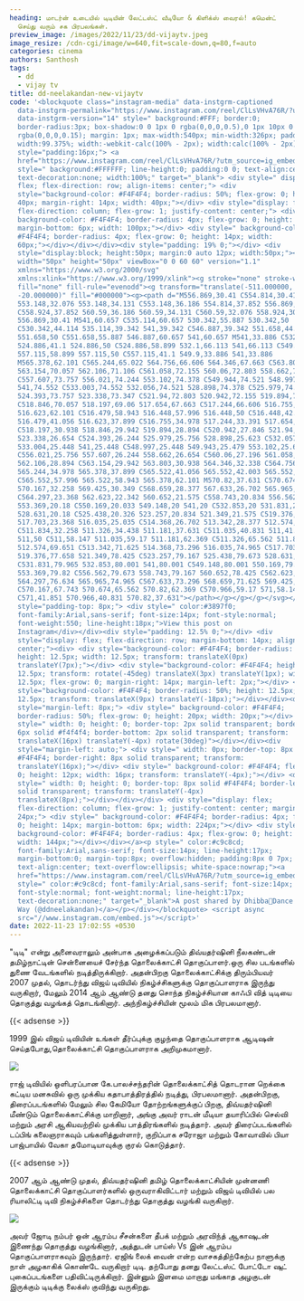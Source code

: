```yaml
---
heading: மாடர்ன் உடையில் டிடியின் லேட்டஸ்ட் வீடியோ & கிளிக்ஸ் வைரல்! கமென்ட்
  செய்து வரும் சக பிரபலங்கள்.
preview_image: /images/2022/11/23/dd-vijaytv.jpeg
image_resize: /cdn-cgi/image/w=640,fit=scale-down,q=80,f=auto
categories: cinema
authors: Santhosh
tags:
  - dd
  - vijay tv
title: dd-neelakandan-new-vijaytv
code: '<blockquote class="instagram-media" data-instgrm-captioned
  data-instgrm-permalink="https://www.instagram.com/reel/ClLsVHvA76R/?utm_source=ig_embed&amp;utm_campaign=loading"
  data-instgrm-version="14" style=" background:#FFF; border:0;
  border-radius:3px; box-shadow:0 0 1px 0 rgba(0,0,0,0.5),0 1px 10px 0
  rgba(0,0,0,0.15); margin: 1px; max-width:540px; min-width:326px; padding:0;
  width:99.375%; width:-webkit-calc(100% - 2px); width:calc(100% - 2px);"><div
  style="padding:16px;"> <a
  href="https://www.instagram.com/reel/ClLsVHvA76R/?utm_source=ig_embed&amp;utm_campaign=loading"
  style=" background:#FFFFFF; line-height:0; padding:0 0; text-align:center;
  text-decoration:none; width:100%;" target="_blank"> <div style=" display:
  flex; flex-direction: row; align-items: center;"> <div
  style="background-color: #F4F4F4; border-radius: 50%; flex-grow: 0; height:
  40px; margin-right: 14px; width: 40px;"></div> <div style="display: flex;
  flex-direction: column; flex-grow: 1; justify-content: center;"> <div style="
  background-color: #F4F4F4; border-radius: 4px; flex-grow: 0; height: 14px;
  margin-bottom: 6px; width: 100px;"></div> <div style=" background-color:
  #F4F4F4; border-radius: 4px; flex-grow: 0; height: 14px; width:
  60px;"></div></div></div><div style="padding: 19% 0;"></div> <div
  style="display:block; height:50px; margin:0 auto 12px; width:50px;"><svg
  width="50px" height="50px" viewBox="0 0 60 60" version="1.1"
  xmlns="https://www.w3.org/2000/svg"
  xmlns:xlink="https://www.w3.org/1999/xlink"><g stroke="none" stroke-width="1"
  fill="none" fill-rule="evenodd"><g transform="translate(-511.000000,
  -20.000000)" fill="#000000"><g><path d="M556.869,30.41 C554.814,30.41
  553.148,32.076 553.148,34.131 C553.148,36.186 554.814,37.852 556.869,37.852
  C558.924,37.852 560.59,36.186 560.59,34.131 C560.59,32.076 558.924,30.41
  556.869,30.41 M541,60.657 C535.114,60.657 530.342,55.887 530.342,50
  C530.342,44.114 535.114,39.342 541,39.342 C546.887,39.342 551.658,44.114
  551.658,50 C551.658,55.887 546.887,60.657 541,60.657 M541,33.886 C532.1,33.886
  524.886,41.1 524.886,50 C524.886,58.899 532.1,66.113 541,66.113 C549.9,66.113
  557.115,58.899 557.115,50 C557.115,41.1 549.9,33.886 541,33.886
  M565.378,62.101 C565.244,65.022 564.756,66.606 564.346,67.663 C563.803,69.06
  563.154,70.057 562.106,71.106 C561.058,72.155 560.06,72.803 558.662,73.347
  C557.607,73.757 556.021,74.244 553.102,74.378 C549.944,74.521 548.997,74.552
  541,74.552 C533.003,74.552 532.056,74.521 528.898,74.378 C525.979,74.244
  524.393,73.757 523.338,73.347 C521.94,72.803 520.942,72.155 519.894,71.106
  C518.846,70.057 518.197,69.06 517.654,67.663 C517.244,66.606 516.755,65.022
  516.623,62.101 C516.479,58.943 516.448,57.996 516.448,50 C516.448,42.003
  516.479,41.056 516.623,37.899 C516.755,34.978 517.244,33.391 517.654,32.338
  C518.197,30.938 518.846,29.942 519.894,28.894 C520.942,27.846 521.94,27.196
  523.338,26.654 C524.393,26.244 525.979,25.756 528.898,25.623 C532.057,25.479
  533.004,25.448 541,25.448 C548.997,25.448 549.943,25.479 553.102,25.623
  C556.021,25.756 557.607,26.244 558.662,26.654 C560.06,27.196 561.058,27.846
  562.106,28.894 C563.154,29.942 563.803,30.938 564.346,32.338 C564.756,33.391
  565.244,34.978 565.378,37.899 C565.522,41.056 565.552,42.003 565.552,50
  C565.552,57.996 565.522,58.943 565.378,62.101 M570.82,37.631 C570.674,34.438
  570.167,32.258 569.425,30.349 C568.659,28.377 567.633,26.702 565.965,25.035
  C564.297,23.368 562.623,22.342 560.652,21.575 C558.743,20.834 556.562,20.326
  553.369,20.18 C550.169,20.033 549.148,20 541,20 C532.853,20 531.831,20.033
  528.631,20.18 C525.438,20.326 523.257,20.834 521.349,21.575 C519.376,22.342
  517.703,23.368 516.035,25.035 C514.368,26.702 513.342,28.377 512.574,30.349
  C511.834,32.258 511.326,34.438 511.181,37.631 C511.035,40.831 511,41.851
  511,50 C511,58.147 511.035,59.17 511.181,62.369 C511.326,65.562 511.834,67.743
  512.574,69.651 C513.342,71.625 514.368,73.296 516.035,74.965 C517.703,76.634
  519.376,77.658 521.349,78.425 C523.257,79.167 525.438,79.673 528.631,79.82
  C531.831,79.965 532.853,80.001 541,80.001 C549.148,80.001 550.169,79.965
  553.369,79.82 C556.562,79.673 558.743,79.167 560.652,78.425 C562.623,77.658
  564.297,76.634 565.965,74.965 C567.633,73.296 568.659,71.625 569.425,69.651
  C570.167,67.743 570.674,65.562 570.82,62.369 C570.966,59.17 571,58.147 571,50
  C571,41.851 570.966,40.831 570.82,37.631"></path></g></g></g></svg></div><div
  style="padding-top: 8px;"> <div style=" color:#3897f0;
  font-family:Arial,sans-serif; font-size:14px; font-style:normal;
  font-weight:550; line-height:18px;">View this post on
  Instagram</div></div><div style="padding: 12.5% 0;"></div> <div
  style="display: flex; flex-direction: row; margin-bottom: 14px; align-items:
  center;"><div> <div style="background-color: #F4F4F4; border-radius: 50%;
  height: 12.5px; width: 12.5px; transform: translateX(0px)
  translateY(7px);"></div> <div style="background-color: #F4F4F4; height:
  12.5px; transform: rotate(-45deg) translateX(3px) translateY(1px); width:
  12.5px; flex-grow: 0; margin-right: 14px; margin-left: 2px;"></div> <div
  style="background-color: #F4F4F4; border-radius: 50%; height: 12.5px; width:
  12.5px; transform: translateX(9px) translateY(-18px);"></div></div><div
  style="margin-left: 8px;"> <div style=" background-color: #F4F4F4;
  border-radius: 50%; flex-grow: 0; height: 20px; width: 20px;"></div> <div
  style=" width: 0; height: 0; border-top: 2px solid transparent; border-left:
  6px solid #f4f4f4; border-bottom: 2px solid transparent; transform:
  translateX(16px) translateY(-4px) rotate(30deg)"></div></div><div
  style="margin-left: auto;"> <div style=" width: 0px; border-top: 8px solid
  #F4F4F4; border-right: 8px solid transparent; transform:
  translateY(16px);"></div> <div style=" background-color: #F4F4F4; flex-grow:
  0; height: 12px; width: 16px; transform: translateY(-4px);"></div> <div
  style=" width: 0; height: 0; border-top: 8px solid #F4F4F4; border-left: 8px
  solid transparent; transform: translateY(-4px)
  translateX(8px);"></div></div></div> <div style="display: flex;
  flex-direction: column; flex-grow: 1; justify-content: center; margin-bottom:
  24px;"> <div style=" background-color: #F4F4F4; border-radius: 4px; flex-grow:
  0; height: 14px; margin-bottom: 6px; width: 224px;"></div> <div style="
  background-color: #F4F4F4; border-radius: 4px; flex-grow: 0; height: 14px;
  width: 144px;"></div></div></a><p style=" color:#c9c8cd;
  font-family:Arial,sans-serif; font-size:14px; line-height:17px;
  margin-bottom:0; margin-top:8px; overflow:hidden; padding:8px 0 7px;
  text-align:center; text-overflow:ellipsis; white-space:nowrap;"><a
  href="https://www.instagram.com/reel/ClLsVHvA76R/?utm_source=ig_embed&amp;utm_campaign=loading"
  style=" color:#c9c8cd; font-family:Arial,sans-serif; font-size:14px;
  font-style:normal; font-weight:normal; line-height:17px;
  text-decoration:none;" target="_blank">A post shared by Dhibba💃Dance all The
  Way (@ddneelakandan)</a></p></div></blockquote> <script async
  src="//www.instagram.com/embed.js"></script>'
date: 2022-11-23 17:02:55 +0530
---
```

"டிடி" என்று அனைவராலும் அன்பாக அழைக்கப்படும் திவ்யதர்ஷினி நீலகண்டன் தமிழ்நாட்டின் சென்னையைச் சேர்ந்த தொலைக்காட்சி தொகுப்பாளர்.ஒரு சில  படங்களில் துணை வேடங்களில் நடித்திருக்கிறார். அதன்பிறகு தொலைக்காட்சிக்கு திரும்பியவர் 2007 முதல், தொடர்ந்து விஜய் டிவியில் நிகழ்ச்சிகளுக்கு தொகுப்பாளராக இருந்து வருகிறார், மேலும் 2014 ஆம் ஆண்டு தனது சொந்த நிகழ்ச்சியான காஃபி வித் டிடியை தொகுத்து வழங்கத் தொடங்கினார். அந்நிகழ்ச்சியின் மூலம் மிக பிரபலமானார். 

{{< adsense >}}


1999 இல் விஜய் டிவியின் உங்கள் தீர்ப்புக்கு குழந்தை தொகுப்பாளராக ஆடிஷன் செய்தபோது, ​​தொலைக்காட்சி தொகுப்பாளராக அறிமுகமானார். 

![](/images/2022/11/23/dd-neelakandan-new-vijaytv.jpeg)

ராஜ் டிவியில் ஒளிபரப்பான கே.பாலச்சந்தரின் தொலைக்காட்சித் தொடரான ​​றெக்கை கட்டிய மனசுவில் ஒரு முக்கிய கதாபாத்திரத்தில் நடித்து, பிரபலமானார். அதன்பிறகு, திரைப்படங்களில் மேலும் சில கேமியோ தோற்றங்களுக்குப் பிறகு, திவ்யதர்ஷினி மீண்டும் தொலைக்காட்சிக்கு மாறினார், அங்கு அவர் ராடன் மீடியா தயாரிப்பில் செல்வி மற்றும் அரசி ஆகியவற்றில் முக்கிய பாத்திரங்களில் நடித்தார். அவர் திரைப்படங்களில் டப்பிங் கலைஞராகவும் பங்களித்துள்ளார், குறிப்பாக சரோஜா  மற்றும் கோவாவில் பியா பாஜ்பாயில் வேகா தமோடியாவுக்கு குரல் கொடுத்தார்.

{{< adsense >}}


2007 ஆம் ஆண்டு முதல், திவ்யதர்ஷினி தமிழ் தொலைக்காட்சியின் முன்னணி தொலைக்காட்சி தொகுப்பாளர்களில் ஒருவராகிவிட்டார் மற்றும் விஜய் டிவியில் பல ரியாலிட்டி டிவி நிகழ்ச்சிகளை தொடர்ந்து தொகுத்து வழங்கி வருகிறார்.

![](/images/2022/11/23/dd.jfif)

 அவர் ஜோடி நம்பர் ஒன் ஆரம்ப சீசன்களை தீபக் மற்றும் அரவிந்த் ஆகாஷுடன் இணைந்து தொகுத்து வழங்கினார், அத்துடன் பாய்ஸ் Vs இன் ஆரம்ப தொகுப்பாளராகவும் இருந்தார். 
ஏஜிங் லைக் வைன் என்ற வாசகத்திற்கேற்ப நாளுக்கு நாள் அழகாகிக் கொண்டே வருகிறார் டிடி. தற்போது தனது லேட்டஸ்ட் போட்டோ ஷுட் புகைப்படங்களை பதிவிட்டிருக்கிறார். இன்னும் இளமை மாறாது மங்காத அழகுடன் இருக்கும் டிடிக்கு லைக்ஸ் குவிந்து வருகிறது.